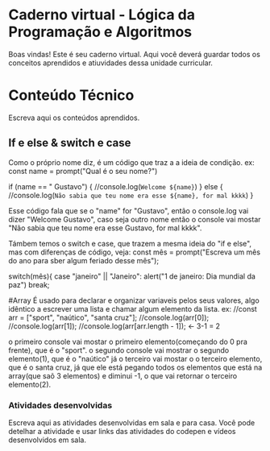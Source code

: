 # Caderno virtual - Lógica da Programação e Algoritmos
Boas vindas! Este é seu caderno virtual. Aqui você deverá guardar todos os conceitos aprendidos e atiuvidades dessa unidade curricular. 

# Conteúdo Técnico
Escreva aqui os conteúdos aprendidos.

## If e else & switch e case
Como o próprio nome diz, é um código que traz a a ideia de condição.
ex:
const name = prompt("Qual é o seu nome?")

  if (name == " Gustavo") {
    //console.log(`Welcome ${name}`)
  } else {
    //console.log(`Não sabia que teu nome era esse ${name}, for mal kkkk`)
  }

Esse código fala que se o "name" for "Gustavo", então o console.log vai dizer "Welcome Gustavo",
caso seja outro nome então o console vai mostar "Não sabia que teu nome era esse Gustavo, for mal kkkk".

Támbem temos o switch e case, que trazem a mesma ideia do "if e else", mas com diferenças de código, veja:
 const mês = prompt("Escreva um mês do ano para sber algum feriado desse mês");

 switch(mês){
    case "janeiro" || "Janeiro":
    alert("1 de janeiro: Dia mundial da paz")
    break;

#Array
É usado para declarar e organizar variaveis pelos seus valores, algo idêntico a escrever uma lista e chamar algum elemento da lista.
ex:
//const arr = ["sport", "naútico", "santa cruz"];
//console.log(arr[0]); 
//console.log(arr[1]); 
//console.log(arr[arr.length - 1]); <- 3-1 = 2


o primeiro console vai mostar o primeiro elemento(começando do 0 pra frente), que é o "sport".
o segundo console vai mostrar o segundo elemento(1), que é o "naútico"
já o terceiro vai mostar o o terceiro elemento, que é o santa cruz, já que ele está pegando todos os elementos que está na array(que saõ 3 elementos) e diminui -1, o que vai retornar o terceiro elemento(2).

### Atividades desenvolvidas
Escreva aqui as atividades desenvolvidas em sala e para casa. Você pode detelhar a atividade e usar links das atividades do codepen e vídeos desenvolvidos em sala. 

